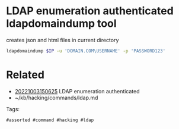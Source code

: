 # LDAP enumeration authenticated ldapdomaindump tool
creates json and html files in current directory
```bash
ldapdomaindump $IP -u 'DOMAIN.COM\USERNAME' -p 'PASSWORD123'
```

# Related

- [20221003150625](/zet/20221003150625/README.md) LDAP enumeration authenticated
- ~/kb/hacking/commands/ldap.md

Tags:

    #assorted #command #hacking #ldap
